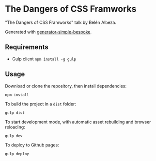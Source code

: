 # The Dangers of CSS Framworks

"The Dangers of CSS Framworks" talk by Belén Albeza.

Generated with [generator-simple-bespoke](https://github.com/belen-albeza/generator-simple-bespoke).

## Requirements

- Gulp client `npm install -g gulp`

## Usage

Download or clone the repository, then install dependencies:

```
npm install
```

To build the project in a `dist` folder:

```
gulp dist
```

To start development mode, with automatic asset rebuilding and browser reloading:

```
gulp dev
```

To deploy to Github pages:

```
gulp deploy
```

